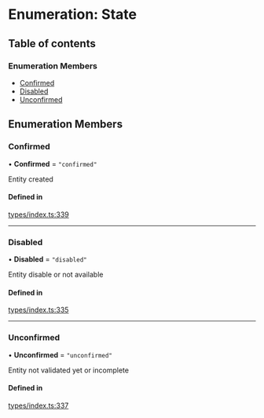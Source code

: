 # Enumeration: State

## Table of contents

### Enumeration Members

- [Confirmed](State.md#confirmed)
- [Disabled](State.md#disabled)
- [Unconfirmed](State.md#unconfirmed)

## Enumeration Members

### Confirmed

• **Confirmed** = ``"confirmed"``

Entity created

#### Defined in

[types/index.ts:339](https://github.com/nevermined-io/components-catalog/blob/7fe42cf/lib/src/types/index.ts#L339)

___

### Disabled

• **Disabled** = ``"disabled"``

Entity disable or not available

#### Defined in

[types/index.ts:335](https://github.com/nevermined-io/components-catalog/blob/7fe42cf/lib/src/types/index.ts#L335)

___

### Unconfirmed

• **Unconfirmed** = ``"unconfirmed"``

Entity not validated yet or incomplete

#### Defined in

[types/index.ts:337](https://github.com/nevermined-io/components-catalog/blob/7fe42cf/lib/src/types/index.ts#L337)

